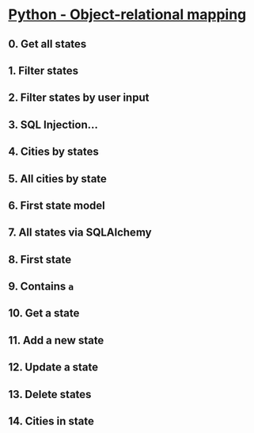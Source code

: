 # [Python - Object-relational mapping](https://intranet.hbtn.io/projects/2193)

## 0. Get all states
## 1. Filter states
## 2. Filter states by user input
## 3. SQL Injection...
## 4. Cities by states
## 5. All cities by state
## 6. First state model
## 7. All states via SQLAlchemy
## 8. First state
## 9. Contains `a`
## 10. Get a state
## 11. Add a new state
## 12. Update a state
## 13. Delete states
## 14. Cities in state
